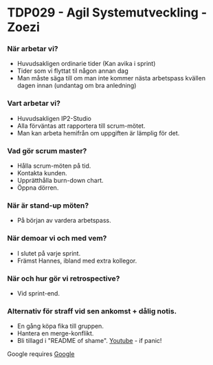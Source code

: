 # TDP029 - Agil Systemutveckling - Zoezi

### När arbetar vi?
* Huvudsakligen ordinarie tider (Kan avika i sprint)
* Tider som vi flyttat til någon annan dag
* Man måste säga till om man inte kommer nästa arbetspass kvällen dagen innan (undantag om bra anledning)

### Vart arbetar vi?
* Huvudsakligen IP2-Studio
* Alla förväntas att rapportera till scrum-mötet.
* Man kan arbeta hemifrån om uppgiften är lämplig för det.

### Vad gör scrum master?
* Hålla scrum-möten på tid.
* Kontakta kunden.
* Upprätthålla burn-down chart.
* Öppna dörren.

### När är stand-up möten?
* På början av vardera arbetspass.

### När demoar vi och med vem?
* I slutet på varje sprint.
* Främst Hannes, ibland med extra kollegor.

### När och hur gör vi retrospective?
* Vid sprint-end.

### Alternativ för straff vid sen ankomst + dålig notis.
* En gång köpa fika till gruppen.
* Hantera en merge-konflikt.
* Bli tillagd i "README of shame".
[Youtube] - if panic!

Google requires [Google](https://www.google.com/)

[Youtube]: <https://www.youtube.com/>



